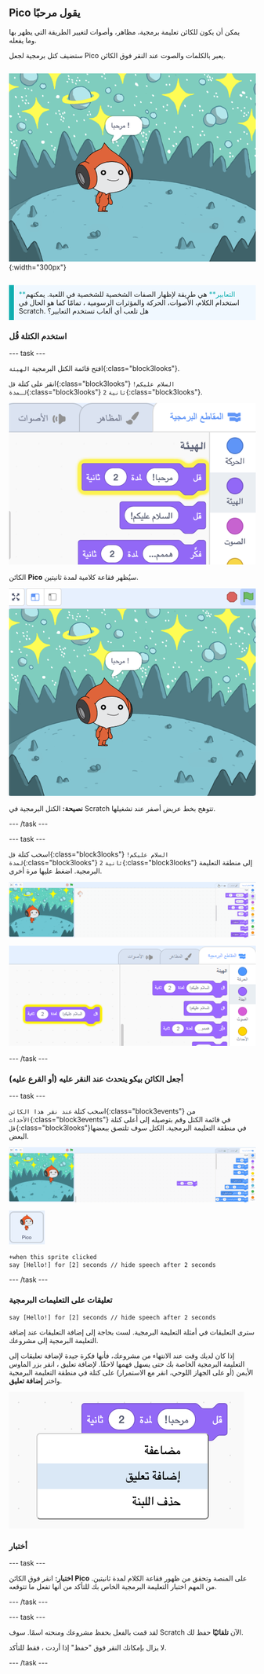 ## Pico يقول مرحبًا

<div style="display: flex; flex-wrap: wrap">
<div style="flex-basis: 200px; flex-grow: 1; margin-right: 15px;">
يمكن أن يكون للكائن تعليمة برمجية، مظاهر، وأصوات لتغيير الطريقة التي يظهر بها وما يفعله. 
  
ستضيف كتل برمجية لجعل Pico يعبر بالكلمات والصوت عند النقر فوق الكائن.
</div>
<div>

![الكائن Pico يقول، "مرحباً!"](images/pico-step2.png){:width="300px"}

</div>
</div>

<p style="border-left: solid; border-width:10px; border-color: #0faeb0; background-color: aliceblue; padding: 10px;">
<span style="color: #0faeb0">**التعابير**</span> هي طريقة لإظهار الصفات الشخصية للشخصية في اللعبة. يمكنهم استخدام الكلام، الأصوات، الحركة والمؤثرات الرسومية ، تمامًا كما هو الحال في Scratch. هل تلعب أي ألعاب تستخدم التعابير؟
</p>

### استخدم الكتلة قُل

--- task ---

افتح قائمة الكتل البرمجية `الهيئة`{:class="block3looks"}.

انقر على كتلة `قل`{:class="block3looks"} `السلام عليكم!` `لـمدة`{:class="block3looks"} `2` `ثانية`{:class="block3looks"}.

![قَول مرحبا! تتوهج مجموعة لمدة ثانيتين بخط عريض أصفر.](images/pico-say-hello-blocks-menu.png)

الكائن **Pico** سيُظهر فقاعة كلامية لمدة ثانيتين.

![الكائن Pico مع "السلام عليكم!" في فقاعة كلام.](images/pico-say-hello-stage.png)

**نصيحة:** الكتل البرمجية في Scratch تتوهج بخط عريض أصفر عند تشغيلها.

--- /task ---

--- task ---

اسحب كتلة `قل`{:class="block3looks"} `السلام عليكم!` `لمدة`{:class="block3looks"} `2` `ثانية`{:class="block3looks"} إلى منطقة التعليمة البرمجية. اضغط عليها مرة أخرى.

![سحب كتلة "قل" إلى منطقة التعليمة البرمجية والنقر عليها لتشغيلها.](images/pico-drag-say.gif)

![تم سحب كتلة "قل" إلى منطقة التعليمة البرمجية. تتوهج مجموعة التعليمة البرمجية بخط عريض أصفر.](images/pico-drag-say.png)

--- /task ---

### أجعل الكائن بيكو يتحدث عند النقر عليه (أو القرع عليه)

--- task ---

اسحب كتلة `عند نقر هذا الكائن`{:class="block3events"} من `الأحداث`{:class="block3events"} في قائمة الكتل وقم بتوصيله إلى أعلى كتلة `قل`{:class="block3looks"}في منطقة التعليمة البرمجية. الكتل سوف تلتصق ببعضها البعض.

![رسم متحرك للكتل تلتصق ببعضها البعض. عندما يتم النقر فوق Pico ، يقولون "السلام عليكم!" لمدة ثانيتين.](images/pico-snap-together.gif)

![الكائن Pico.](images/pico-sprite.png)

```blocks3
+when this sprite clicked
say [Hello!] for [2] seconds // hide speech after 2 seconds
```

--- /task ---

### تعليقات على التعليمات البرمجية

```blocks3
say [Hello!] for [2] seconds // hide speech after 2 seconds
```
سترى التعليقات في أمثلة التعليمة البرمجية. لست بحاجة إلى إضافة التعليقات عند إضافة التعليمة البرمجية إلى مشروعك.

إذا كان لديك وقت عند الانتهاء من مشروعك، فأنها فكرة جيدة لإضافة تعليقات إلى التعليمة البرمجية الخاصة بك حتى يسهل فهمها لاحقًا. لإضافة تعليق ، انقر بزر الماوس الأيمن (أو على الجهاز اللوحي، انقر مع الاستمرار) على كتلة في منطقة التعليمة البرمجية واختر **إضافة تعليق**.

![القائمة المنبثقة التي تظهر عند النقر بزر الماوس الأيمن فوق كتلة. تم تحديد "إضافة تعليق".](images/add-comment.png)

### أختبار

--- task ---

**اختبار:** انقر فوق الكائن **Pico** على المنصة وتحقق من ظهور فقاعة الكلام لمدة ثانيتين. من المهم اختبار التعليمة البرمجية الخاص بك للتأكد من أنها تفعل ما تتوقعه.

--- /task ---

--- task ---

لقد قمت بالفعل بحفظ مشروعك ومنحته اسمًا. سوف Scratch الآن **تلقائيًا** حفظ لك.

لا يزال بإمكانك النقر فوق "حفظ" إذا أردت ، فقط للتأكد.

--- /task ---
